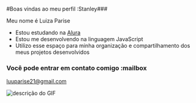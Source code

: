 #Boas vindas ao meu perfil :Stanley### 

Meu nome é Luiza Parise

- Estou estudando na [Alura](https://www.alura.com.br)
- Estou me desenvolvendo na linguagem JavaScript
- Utilizo esse espaço para minha organização e compartilhamento dos meus projetos desenvolvidos

### Você pode entrar em contato comigo :mailbox

luuparise21@gmail.com


![descrição do GIF](https://media1.tenor.com/m/S018MEZBPikAAAAC/blair-waldorf.gif)
